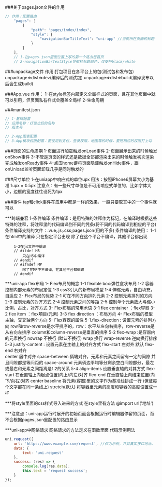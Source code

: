 ###关于pages.json文件的作用
```js
// 作用：配置路由
	"pages": [
		{
			"path": "pages/index/index",
			"style": {
				"navigationBarTitleText": "uni-app" //当前所在页面的标题
			}
		}
	],
	// 1-在pages.json里面位置上写的第一个路由是首页
    // 2-navigationBarTextStyle导航栏标题颜色，仅支持black/white
```

###unpackage文件
作用:打包项目在各平台上的包(测试包和发布包)
unpackage=>dist=>dev(编译后的测试包)
unpackage=>dist=>build(编译发布以后会生成build)

###App.vue
作用：
    1-在style标签内部定义全局样式的页面，且在其他页面中就可以引用，但页面私有样式会覆盖全局样
    2-生命周期

###manifest.json
```js
// 1-基础配置
// 应用名称：打包之后的名称
// 版本号

// 2-App图表配置
// 3-App模块权限配置：要使用到支付，登录权限，地图等的时候，要把相应的权限打上勾
```

###页面的生命周期
1-页面进行加载触发onLoad事件
2-页面展示出来的时候触发onShow事件
3-不管是页面的样式还是数据全部都渲染出来的时候触发初次渲染完成触发onReady事件
4-点击home键将页面隐藏触发onHide事件，跟onUnload监听页面卸载几乎是同时触发的


###尺寸单位
1-在uniapp中响应式的单位upx
	用法：按照iPhone6屏幕大小为基准 1upx = 0.5px
	注意点：有一些尺寸单位是不可用响应式单位的，比如字体大小，边框的宽度往往设死为1px

###事件
tap和click事件在应用中都是一样的效果，一般只要取其中的一个事件就可以


***跨端兼容
	1-条件编译
	条件编译：是用特殊的注释作为标记，在编译时根据这些特殊的注释，将注释里的代码编译到不同的凭条(将不同的代码编译到相应的平台)
	条件编译支持的文件：.vue;.js;.css;pages.json(用的不多)
	条件编译的使用：
		1-1在html中的编译
		<!-- #ifdef app-plus -->
			只在指定平台出现
		<!-- #endif -->
		<!-- #ifndef app-plus -->
			除了在这个平台不编译，其他平台都出现
		<!-- #endif -->

		1-2在js文件中编译
		// #ifdef H5
			只在H5中编译
		// #endif
		// #ifndef MP
			除了在MP中不编译，在其他平台都编译
		// #endif

***uni-app flex布局
	1- Flex布局的概念
		1-1 flexible box:弹性盒状布局
		1-2 容器控制内部元素的布局定位
		1-3 css3引入的新布局模型
		1-4 伸缩元素，自由填充，自适应
	2- Flex布局的优势
		2-1 可在不同方向排列元素
		2-2 控制元素排列的方向
		2-3 控制元素的对齐方式
		2-4 控制元素之间的等距
		2-5 控制单个元素放大与缩小比例，占比，对齐方式
	 3- Flex布局的常用术语
	 	3-1 flex container ：flex容器
		3-2 flex item ：flex项目(元素)
		3-3 flex direction ：布局方向
	4- Flex布局的模型
		主轴，交叉轴俩个方向
	5- Flex容器的属性
		5-1.flex-direction : 设置元素的排列方向
			row和row-reverse是水平排序的，row：水平从左向右排序，row-reverse是从右向左排序
			column和column-reverse是垂直的排序
		5-2 flex-wrap :是容器内的元素换行
				nowrap 不换行 (默认不换行)
				wrap 换行	
				wrap-reverse 逆向换行排序
		5-3 justify-content : 设置元素在主轴上的对齐方式
				flex-start 左对齐 默认
				flex-end   右对齐	
				center	   居中对齐
				space-between 俩端对齐，元素和元素之间留有一定的间隙 并且间隙都是等间距的
				space-around  元素俩边平均等分剩余空白间隙部分，最左或最右和元素之间距离是1:2的关系
		5-4 align-items 设置垂直轴的对其方式
				flex-start	在垂直轴上向起点位置(向上/向左)对齐
				flex-end	在垂直轴上向结束位置(向下/向右)对齐
				center
				baseline  将元素(容器)里的文字作为基准线排成一行 (保证每个文字都在同一条线上)
				stretch(默认) 将容器里元素的高度和容器的高度设置成一样

***将style里面的css样式导入进来的方式 在style里有方法
	@import url('地址')

***注意点：uni-app运行时展开的初始页面会根据运行时编辑器停留的页面，而不会根据pages.json里配置的路由显示

***uni-app中网络请求
	网络请求的方法定义在函数里面
	代码示例用法
```js
uni.request({
    url: 'https://www.example.com/request', //仅为示例，并非真实接口地址。
    data: {
        text: 'uni.request'
    },
    success: (res) => {
        console.log(res.data);
        this.text = 'request success';
    }
});
```